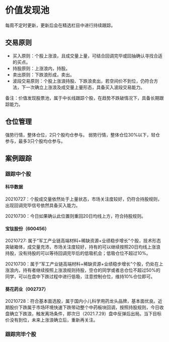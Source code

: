 # 价值发现池

每周不定时更新，更新后会在精选栏目中进行持续跟踪。

## 交易原则

- 买入原则：个股上涨浪，且成交量上量，可结合回调完毕或回抽确认寻找合适的买点。
- 持股原则：上涨浪内，持股。
- 卖出原则：下跌浪形成，卖出。
- 波段交易原则：个股上涨浪持股、下跌浪卖出，若空间价不到位，仍符合方法，下一次确立上涨浪及成交量上量形态，具备买入波段交易能力。

备注：价值发现股票池，属于中长线跟踪个股，在趋势不跌破情况下，具备长期跟踪能力。

## 仓位管理

强势行情，整体仓位，2只个股均仓参与。
弱势行情，整体仓位30%以下，轻仓参与，最多3只个股均仓参与。

## 案例跟踪

### 跟踪中个股

#### 科华数据
  
20210727：个股成交量依然处于上量状态，市场关注度较好，仍符合持股规则，出现回调完毕信号依然具备买入能力。

20210730：今日如果确认此位置则重回20日均线上方，符合持股规则。

#### 宝钛股份（600456）

20210727: 属于“军工产业链高端材料+稀缺资源+业绩稳步增长”个股，技术形态突破箱体，成交量充沛，市场关注度较好，持有的可以继续按照20日均线上涨浪持股，没有持股的可以等待回调完毕后的低吸机会；低吸仓位不超过10%。

20210730：属于“军工产业链高端材料+稀缺资源+业绩稳步增长”个股，仍处在上涨浪内，持有者继续按照上涨浪规则持股，空仓的同学或者总仓位不超过50%的同学，可以在盘中下跌过程中进行低吸，注意控制仓位，维持10%仓位即可。

#### 葵花药业（002737）

20210728：符合基本面选股，属于国内小儿科学用药龙头品牌，基本面优良。近期股价下跌属于市场环境快速下跌带动整个中药板块回调，按照持股规则，今日收盘确立下跌浪，触发离场条件，即次日（2021.7.29）盘中反弹后出局。当下目标价没有到位，未来上涨浪确立后，重新再关注。

### 跟踪完毕个股
